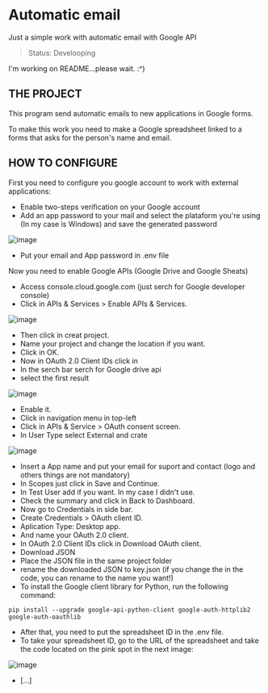 # Automatic email

Just a simple work with automatic email with Google API

> Status: Develooping

I'm working on README...please wait. :^)

## THE PROJECT

This program send automatic emails to new applications in Google forms.

To make this work you need to make a Google spreadsheet linked to a forms that asks for the person's name and email.

## HOW TO CONFIGURE

First you need to configure you google account to work with external applications:

* Enable two-steps verification on your Google account
* Add an app password to your mail and select the plataform you're using (In my case is Windows) and save the generated password


![image](https://user-images.githubusercontent.com/86629562/185667744-449058c9-2ec5-41fc-9276-c11192e054f9.png)

* Put your email and App password in .env file

Now you need to enable Google APIs (Google Drive and Google Sheats)

* Access console.cloud.google.com (just serch for Google developer console)
* Click in APIs & Services > Enable APIs & Services.

![image](https://user-images.githubusercontent.com/86629562/185675646-f09ee529-f0d5-4db3-9a13-8893d855d2eb.png)

* Then click in creat project.
* Name your project and change the location if you want.
* Click in OK.
* Now in OAuth 2.0 Client IDs click in 
* In the serch bar serch for Google drive api
* select the first result


![image](https://user-images.githubusercontent.com/86629562/185677600-22a23bc6-e733-42e2-b74f-972bcb3cc1ba.png)

* Enable it.
* Click in navigation menu in top-left 
* Click in APIs & Service > OAuth consent screen.
* In User Type select External and crate

![image](https://user-images.githubusercontent.com/86629562/185678992-f3428a4d-21e7-48de-82af-c69d614e032f.png)

* Insert a App name and put your email for suport and contact (logo and others things are not mandatory)
* In Scopes just click in Save and Continue.
* In Test User add if you want. In my case I didn't use.
* Check the summary and click in Back to Dashboard.
* Now go to Credentials in side bar.
* Create Credentials > OAuth client ID.
* Aplication Type: Desktop app.
* And name your OAuth 2.0 client.
* In OAuth 2.0 Client IDs click in Download OAuth client.
* Download JSON
* Place the JSON file in the same project folder
* rename the downloaded JSON to key.json (if you change the in the code, you can rename to the name you want!)
* To install the Google client library for Python, run the following command:

```  
pip install --upgrade google-api-python-client google-auth-httplib2 google-auth-oauthlib
```

* After that, you need to put the spreadsheet ID in the .env file.
* To take your spreadsheet ID, go to the URL of the spreadsheet and take the code located on the pink spot in the next image:

![image](https://user-images.githubusercontent.com/86629562/185747500-ac73c549-c6e5-419b-a412-a7c8f4b66214.png)

* [...]
